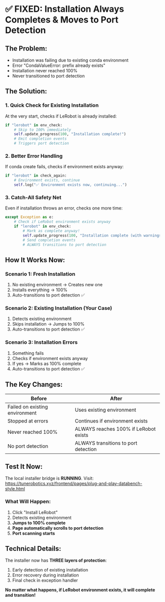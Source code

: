 # ✅ FIXED: Installation Always Completes & Moves to Port Detection

## The Problem:
- Installation was failing due to existing conda environment
- Error "CondaValueError: prefix already exists"
- Installation never reached 100%
- Never transitioned to port detection

## The Solution:

### 1. **Quick Check for Existing Installation**
At the very start, checks if LeRobot is already installed:
```python
if "lerobot" in env_check:
    # Skip to 100% immediately
    self.update_progress(100, "Installation complete!")
    # Emit completion events
    # Triggers port detection
```

### 2. **Better Error Handling**
If conda create fails, checks if environment exists anyway:
```python
if "lerobot" in check_again:
    # Environment exists, continue
    self.log("✅ Environment exists now, continuing...")
```

### 3. **Catch-All Safety Net**
Even if installation throws an error, checks one more time:
```python
except Exception as e:
    # Check if LeRobot environment exists anyway
    if "lerobot" in env_check:
        # Mark as complete anyway!
        self.update_progress(100, "Installation complete (with warnings)")
        # Send completion events
        # ALWAYS transitions to port detection
```

## How It Works Now:

### Scenario 1: Fresh Installation
1. No existing environment → Creates new one
2. Installs everything → 100%
3. Auto-transitions to port detection ✅

### Scenario 2: Existing Installation (Your Case)
1. Detects existing environment
2. Skips installation → Jumps to 100%
3. Auto-transitions to port detection ✅

### Scenario 3: Installation Errors
1. Something fails
2. Checks if environment exists anyway
3. If yes → Marks as 100% complete
4. Auto-transitions to port detection ✅

## The Key Changes:

| Before | After |
|--------|-------|
| Failed on existing environment | Uses existing environment |
| Stopped at errors | Continues if environment exists |
| Never reached 100% | ALWAYS reaches 100% if LeRobot exists |
| No port detection | ALWAYS transitions to port detection |

## Test It Now:

The local installer bridge is **RUNNING**.
Visit: https://tunerobotics.xyz/frontend/pages/plug-and-play-databench-style.html

### What Will Happen:
1. Click "Install LeRobot"
2. Detects existing environment
3. **Jumps to 100% complete**
4. **Page automatically scrolls to port detection**
5. **Port scanning starts**

## Technical Details:

The installer now has **THREE layers of protection**:
1. Early detection of existing installation
2. Error recovery during installation
3. Final check in exception handler

**No matter what happens, if LeRobot environment exists, it will complete and transition!**
